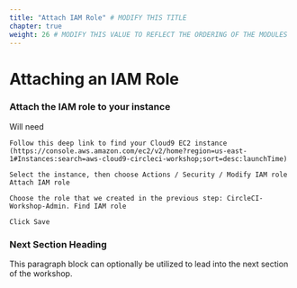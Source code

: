 ```yaml
---
title: "Attach IAM Role" # MODIFY THIS TITLE
chapter: true
weight: 26 # MODIFY THIS VALUE TO REFLECT THE ORDERING OF THE MODULES
---
```


# Attaching an IAM Role

### Attach the IAM role to your instance <!-- MODIFY THIS SUBHEADING -->
Will need

    Follow this deep link to find your Cloud9 EC2 instance
    (https://console.aws.amazon.com/ec2/v2/home?region=us-east-1#Instances:search=aws-cloud9-circleci-workshop;sort=desc:launchTime)

    Select the instance, then choose Actions / Security / Modify IAM role Attach IAM role

    Choose the role that we created in the previous step: CircleCI-Workshop-Admin. Find IAM role

    Click Save

### Next Section Heading <!-- MODIFY THIS HEADING -->
This paragraph block can optionally be utilized to lead into the next section of the workshop.
